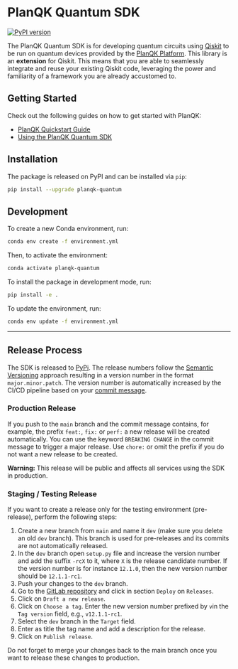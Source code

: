 # PlanQK Quantum SDK

[![PyPI version](https://badge.fury.io/py/planqk-quantum.svg)](https://badge.fury.io/py/planqk-quantum)

The PlanQK Quantum SDK is for developing quantum circuits using [Qiskit](https://pypi.org/project/qiskit) to be run on
quantum devices provided by the [PlanQK Platform](https://docs.platform.planqk.de).
This library is an **extension** for Qiskit.
This means that you are able to seamlessly integrate and reuse your existing Qiskit code, leveraging the power and
familiarity of a framework you are already accustomed to.

## Getting Started

Check out the following guides on how to get started with PlanQK:

- [PlanQK Quickstart Guide](https://docs.platform.planqk.de/quickstart.html)
- [Using the PlanQK Quantum SDK](https://docs.platform.planqk.de/using-sdk.html)

## Installation

The package is released on PyPI and can be installed via `pip`:

```bash
pip install --upgrade planqk-quantum
```

## Development

To create a new Conda environment, run:

```bash
conda env create -f environment.yml
```

Then, to activate the environment:

```bash
conda activate planqk-quantum
```

To install the package in development mode, run:

```bash
pip install -e .
```

To update the environment, run:

```bash
conda env update -f environment.yml
```

---

## Release Process

The SDK is released to [PyPi](https://pypi.org/project/planqk-quantum).
The release numbers follow the [Semantic Versioning](https://semver.org) approach resulting in a version number in the format `major.minor.patch`.
The version number is automatically increased by the CI/CD pipeline based on your [commit message](https://github.com/semantic-release/semantic-release#commit-message-format).

### Production Release

If you push to the `main` branch and the commit message contains, for example, the prefix `feat:`, `fix:` or
`perf:` a new release will be created automatically.
You can use the keyword `BREAKING CHANGE` in the commit message to trigger a major release.
Use `chore:` or omit the prefix if you do not want a new release to be created.

**Warning:** This release will be public and affects all services using the SDK in production.

### Staging / Testing Release

If you want to create a release only for the testing environment (pre-release), perform the following steps:

1. Create a new branch from `main` and name it `dev` (make sure you delete an old `dev` branch).
   This branch is used for pre-releases and its commits are not automatically released.
2. In the `dev` branch open `setup.py` file and increase the version number and add the suffix `-rcX` to it, where
   `X` is the release candidate number.
   If the version number is for instance `12.1.0`, then the new version number should be `12.1.1-rc1`.
3. Push your changes to the `dev` branch.
4. Go to the [GitLab repository](https://gitlab.com/planqk-foss/planqk-quantum) and click in section `Deploy` on  `Releases`.
5. Click on `Draft a new release`.
6. Click on `Choose a tag`.
   Enter the new version number prefixed by `v`in the `Tag version` field, e.g., `v12.1.1-rc1`.
7. Select the `dev` branch in the `Target` field.
8. Enter as title the tag name and add a description for the release.
9. Click on `Publish release`.

Do not forget to merge your changes back to the main branch once you want to release these changes to production.
